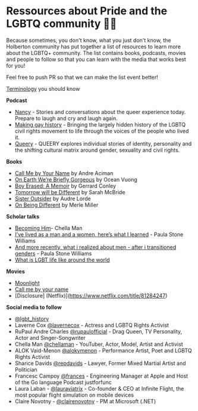 # Ressources about Pride and the LGBTQ community 🏳️‍🌈

Because sometimes, you don't know, what you just don't know, the Holberton community has put together a list of resources to learn more about the LGBTQ+ community. The list contains books, podcasts, movies and people to follow so that you can learn with the media that works best for you!

Feel free to push PR so that we can make the list event better!

[Terminology](https://www.forbes.com/sites/jamiewareham/2020/12/30/should-you-put-pronouns-in-email-signatures-and-social-media-bios/#6159498b6320) you should know

**Podcast**
* [Nancy](https://www.wnycstudios.org/podcasts/nancy) - Stories and conversations about the queer experience today. Prepare to laugh and cry and laugh again.
* [Making gay history](https://makinggayhistory.com/) - Bringing the largely hidden history of the LGBTQ civil rights movement to life through the voices of the people who lived it.
* [Queery](https://www.earwolf.com/show/queery/) - QUEERY explores individual stories of identity, personality and the shifting cultural matrix around gender, sexuality and civil rights.

**Books**
* [Call Me by Your Name](https://www.amazon.com/Call-Me-Your-Name-Novel/dp/031242678X) by Andre Aciman
* [On Earth We’re Briefly Gorgeous](https://www.amazon.com/Earth-Were-Briefly-Gorgeous-Novel/dp/0525562028) by Ocean Vuong
* [Boy Erased: A Memoir](https://www.amazon.com/Boy-Erased-Memoir-Garrard-Conley-ebook/dp/B0141ZP3JW) by Gerrard Conley
* [Tomorrow will be Different](https://www.amazon.com/Tomorrow-Will-Be-Different-Equality/dp/1524761478) by Sarah McBride
* [Sister Outsider](https://www.amazon.com/Sister-Outsider-Speeches-Crossing-Feminist/dp/1580911862) by Audre Lorde
* [On Being Different](https://www.penguinrandomhouse.com/books/311757/on-being-different-by-merle-miller/) by Merle Miller


**Scholar talks** 
* [Becoming Him](https://www.youtube.com/watch?v=M6vgidU8S3E)- Chella Man
* [I’ve lived as a man and a women, here’s what I learned](https://www.youtube.com/watch?v=lrYx7HaUlMY) - Paula Stone Williams 
* [And more recently, what i realized about men - after i transitioned genders](https://www.youtube.com/watch?v=edLQdf4o0cg) - Paula Stone Williams
* [What is LGBT life like around the world](https://www.ted.com/talks/jenni_chang_and_lisa_dazols_this_is_what_lgbt_life_is_like_around_the_world?language=en)


**Movies**
* [Moonlight](https://www.rottentomatoes.com/m/moonlight_2016)
* [Call me by your name](https://www.rottentomatoes.com/m/call_me_by_your_name)
* [Disclosure] (Netflix)](https://www.netflix.com/title/81284247)

**Social media to follow**
* [@lgbt_history](https://www.instagram.com/lgbt_history/?hl=en)
* Laverne Cox [@lavernecox](https://www.instagram.com/lavernecox/?hl=en) - Actress and LGBTQ Rights Activist
* RuPaul Andre Charles [@rupaulofficial](https://www.instagram.com/rupaulofficial/?hl=en) - Drag Queen, TV Personality, Actor and Singer-Songwriter
* Chella Man [@chellaman](https://www.instagram.com/chellaman/?hl=en) - YouTuber, Actor, Model, Artist and Activist
* ALOK Vaid-Menon [@alokvmenon](https://www.instagram.com/chellaman/?hl=en) - Performance Artist, Poet and LGBTQ Rights Activist
* Sharice Davids [@repdavids](https://www.instagram.com/repdavids/?hl=en) - Lawyer, Former Mixed Martial Artist and Politician
* Francesc Campoy [@frances](https://twitter.com/francesc) - Engineering Manager at Apple and Host of the Go language Podcast justforfunc 
* Laura Laban - [@lauraviatrix](https://twitter.com/lauraviatrix) - Co-founder & CEO at Infinite Flight, the most popular flight simulation on mobile devices 
* Claire Novotny - [@clairenovotny](https://twitter.com/clairernovotny) - PM at Microsoft (.NET)